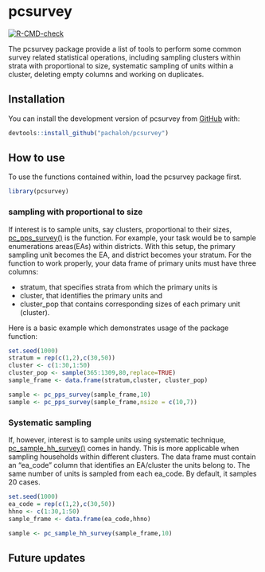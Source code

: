 
<!-- README.md is generated from README.Rmd. Please edit that file -->

# pcsurvey

<!-- badges: start -->

[![R-CMD-check](https://github.com/pachaloh/pcsurvey/actions/workflows/R-CMD-check.yaml/badge.svg)](https://github.com/pachaloh/pcsurvey/actions/workflows/R-CMD-check.yaml)
<!-- badges: end -->

The pcsurvey package provide a list of tools to perform some common
survey related statistical operations, including sampling clusters
within strata with proportional to size, systematic sampling of units
within a cluster, deleting empty columns and working on duplicates.

## Installation

You can install the development version of pcsurvey from
[GitHub](https://github.com/) with:

``` r
devtools::install_github("pachaloh/pcsurvey")
```

## How to use

To use the functions contained within, load the pcsurvey package first.

``` r
library(pcsurvey)
```

### sampling with proportional to size

If interest is to sample units, say clusters, proportional to their
sizes,
[pc_pps_survey()](https://pachaloh.github.io/pcsurvey/reference/pc_pps_survey.html)
is the function. For example, your task would be to sample enumerations
areas(EAs) within districts. With this setup, the primary sampling unit
becomes the EA, and district becomes your stratum. For the function to
work properly, your data frame of primary units must have three columns:

- stratum, that specifies strata from which the primary units is
- cluster, that identifies the primary units and
- cluster_pop that contains corresponding sizes of each primary unit
  (cluster).

Here is a basic example which demonstrates usage of the package
function:

``` r
set.seed(1000)
stratum = rep(c(1,2),c(30,50))
cluster <- c(1:30,1:50)
cluster_pop <- sample(365:1309,80,replace=TRUE)
sample_frame <- data.frame(stratum,cluster, cluster_pop)

sample <- pc_pps_survey(sample_frame,10)
sample <- pc_pps_survey(sample_frame,nsize = c(10,7))
```

### Systematic sampling

If, however, interest is to sample units using systematic technique,
[pc_sample_hh_survey()](https://pachaloh.github.io/pcsurvey/reference/pc_sample_hh_survey.html)
comes in handy. This is more applicable when sampling households within
different clusters. The data frame must contain an “ea_code” column that
identifies an EA/cluster the units belong to. The same number of units
is sampled from each ea_code. By default, it samples 20 cases.

``` r
set.seed(1000)
ea_code = rep(c(1,2),c(30,50))
hhno <- c(1:30,1:50)
sample_frame <- data.frame(ea_code,hhno)

sample <- pc_sample_hh_survey(sample_frame,10)
```

## Future updates
